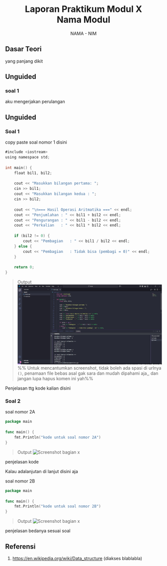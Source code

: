 # <h1 align="center">Laporan Praktikum Modul X <br> Nama Modul</h1>
<p align="center">NAMA - NIM</p>

## Dasar Teori

yang panjang dikit

## Unguided

### soal 1

aku mengerjakan perulangan

## Unguided

### Soal 1

copy paste soal nomor 1 disini

```go
#include <iostream>
using namespace std;

int main() {
    float bil1, bil2;

    cout << "Masukkan bilangan pertama: ";
    cin >> bil1;
    cout << "Masukkan bilangan kedua : ";
    cin >> bil2;

    cout << "\n=== Hasil Operasi Aritmatika ===" << endl;
    cout << "Penjumlahan : " << bil1 + bil2 << endl;
    cout << "Pengurangan : " << bil1 - bil2 << endl;
    cout << "Perkalian   : " << bil1 * bil2 << endl;

    if (bil2 != 0) {
        cout << "Pembagian   : " << bil1 / bil2 << endl;
    } else {
        cout << "Pembagian   : Tidak bisa (pembagi = 0)" << endl;
    }

    return 0;
}

```

> Output
> ![Screenshot bagian x](Output/no1.jpg)
> %% Untuk mencantumkan screenshot, tidak boleh ada spasi di urlnya `()`, penamaan file bebas asal gak sara dan mudah dipahami aja,, dan jangan lupa hapus komen ini yah%%

Penjelasan ttg kode kalian disini

### Soal 2

soal nomor 2A

```go
package main

func main() {
	fmt.Println("kode untuk soal nomor 2A")
}
```

> Output
> ![Screenshot bagian x](output/screenshot_soal2A.png)

penjelasan kode

Kalau adalanjutan di lanjut disini aja

soal nomor 2B

```go
package main

func main() {
	fmt.Println("kode untuk soal nomor 2B")
}
```

> Output
> ![Screenshot bagian x](output/screenshot_soal2B.png)

penjelasan bedanya sesuai soal

## Referensi

1. https://en.wikipedia.org/wiki/Data_structure (diakses blablabla)

